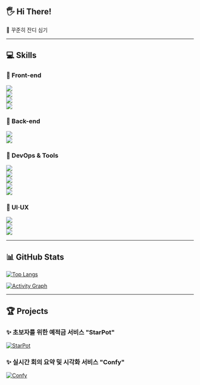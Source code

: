 ## 🖐 Hi There!
🌱 꾸준히 잔디 심기

---

## 💻 Skills  

### 🔹 Front-end  
![](https://img.shields.io/badge/HTML-239120?style=for-the-badge&logo=html5&logoColor=white)  
![](https://img.shields.io/badge/CSS-239120?style=for-the-badge&logo=css3&logoColor=white)  
![](https://img.shields.io/badge/JavaScript-F7DF1E?style=for-the-badge&logo=javascript&logoColor=black)  
![](https://img.shields.io/badge/React-61DAFB?style=for-the-badge&logo=react&logoColor=black)  

### 🔹 Back-end  
![](https://img.shields.io/badge/Python-3776AB?style=for-the-badge&logo=python&logoColor=white)  
![](https://img.shields.io/badge/Django-092E20?style=for-the-badge&logo=django&logoColor=white)  

### 🔹 DevOps & Tools  
![](https://img.shields.io/badge/Git-F05032?style=for-the-badge&logo=git&logoColor=white)  
![](https://img.shields.io/badge/GitHub-181717?style=for-the-badge&logo=github&logoColor=white)  
![](https://img.shields.io/badge/Postman-FF6C37?style=for-the-badge&logo=postman&logoColor=white)  
![](https://img.shields.io/badge/PyCharm-000000?style=for-the-badge&logo=pycharm&logoColor=white)  
![](https://img.shields.io/badge/VSCode-007ACC?style=for-the-badge&logo=visual-studio-code&logoColor=white)  

### 🎨 UI·UX  
![](https://img.shields.io/badge/Adobe%20Photoshop-31A8FF?style=for-the-badge&logo=Adobe%20Photoshop&logoColor=white)  
![](https://img.shields.io/badge/Adobe%20Illustrator-FF9A00?style=for-the-badge&logo=Adobe%20Illustrator&logoColor=white)  
![](https://img.shields.io/badge/Figma-F24E1E?style=for-the-badge&logo=figma&logoColor=white)  

---

## 📊 GitHub Stats  

[![Top Langs](https://github-readme-stats.vercel.app/api/top-langs/?username=notrealsilk&layout=compact&theme=transparent&bg_color=ADD8E6&title_color=00008B&text_color=00008B)](https://github.com/notrealsilk)  

[![Activity Graph](https://github-readme-activity-graph.vercel.app/graph?username=notrealsilk&theme=react-dark&bg_color=ADD8E6&hide_border=true&line=00008B&color=00008B)](https://github.com/ashutosh00710/github-readme-activity-graph)  

---

## 🏆 Projects  

### ✨ 초보자를 위한 예적금 서비스 **"StarPot"**  
[![StarPot](https://github.com/user-attachments/assets/6e0dffd1-8205-499d-b15e-aa89906dbe70)](https://github.com/hyunheeya/final_pjt)  

### ✨ 실시간 회의 요약 및 시각화 서비스 **"Confy"**  
[![Confy](https://github.com/user-attachments/assets/ddba92c1-9981-4d14-866e-63b1f44b6361)](https://github.com/Setto1044/Confy)  

